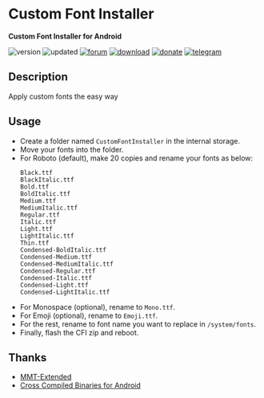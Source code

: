 # Custom Font Installer
**Custom Font Installer for Android**

![version](https://img.shields.io/badge/Version-1.8-brightgreen.svg) 
![updated](https://img.shields.io/badge/Updated-Jun_17,_2020-green.svg) 
[![forum](https://img.shields.io/badge/Forum-XDA-orange.svg)](https://forum.xda-developers.com/apps/magisk/font-headline-fonts-nongthaihoang-t3886349) 
[![download](https://img.shields.io/badge/Download-↓-yellow.svg)](https://github.com/nongthaihoang/custom_font_installer/releases)
[![donate](https://img.shields.io/badge/Donate-Paypal-blue.svg)](https://paypal.me/nongthaihoang)
[![telegram](https://img.shields.io/badge/Help-Telegram-blue.svg)](https://t.me/MagiskFontsDisc)

 
## Description
Apply custom fonts the easy way

## Usage
- Create a folder named ``CustomFontInstaller`` in the internal storage.  
- Move your fonts into the folder.  
- For Roboto (default), make 20 copies and rename your fonts as below:
  ```
  Black.ttf  
  BlackItalic.ttf  
  Bold.ttf  
  BoldItalic.ttf  
  Medium.ttf  
  MediumItalic.ttf  
  Regular.ttf  
  Italic.ttf  
  Light.ttf  
  LightItalic.ttf  
  Thin.ttf  
  Condensed-BoldItalic.ttf  
  Condensed-Medium.ttf  
  Condensed-MediumItalic.ttf  
  Condensed-Regular.ttf  
  Condensed-Italic.ttf  
  Condensed-Light.ttf  
  Condensed-LightItalic.ttf
  ```
- For Monospace (optional), rename to ``Mono.ttf``.  
- For Emoji (optional), rename to ``Emoji.ttf``.  
- For the rest, rename to font name you want to replace in ```/system/fonts```.  
- Finally, flash the CFI zip and reboot.  

## Thanks
- [MMT-Extended](https://github.com/Zackptg5/MMT-Extended)
- [Cross Compiled Binaries for Android](https://github.com/Zackptg5/Cross-Compiled-Binaries-Android)
